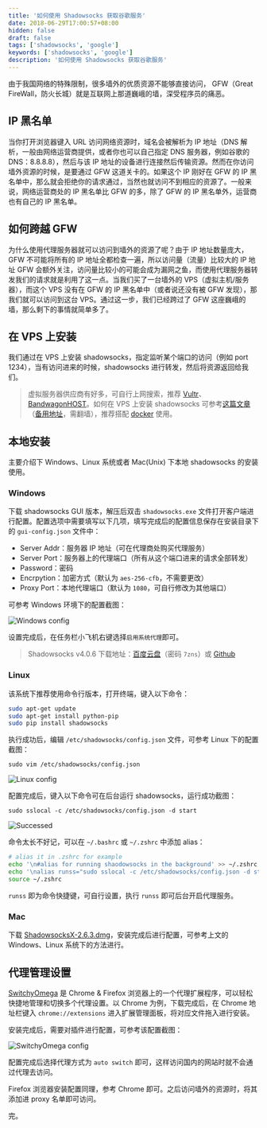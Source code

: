 ```yaml
---
title: '如何使用 Shadowsocks 获取谷歌服务'
date: 2018-06-29T17:00:57+08:00
hidden: false
draft: false
tags: ['shadowsocks', 'google']
keywords: ['shadowsocks', 'google']
description: '如何使用 Shadowsocks 获取谷歌服务'
---
```


由于我国网络的特殊限制，很多墙外的优质资源不能够直接访问， GFW（Great FireWall，防火长城）就是互联网上那道巍峨的墙，深受程序员的痛恶。

## IP 黑名单

当你打开浏览器键入 URL 访问网络资源时，域名会被解析为 IP 地址（DNS 解析，一般由网络运营商提供，或者你也可以自己指定 DNS 服务器，例如谷歌的 DNS：8.8.8.8），然后与该 IP 地址的设备进行连接然后传输资源。然而在你访问墙外资源的时候，是要通过 GFW 这道关卡的。如果这个 IP 刚好在 GFW 的 IP 黑名单中，那么就会拒绝你的请求通过，当然也就访问不到相应的资源了。一般来说，网络运营商处的 IP 黑名单比 GFW 的多，除了 GFW 的 IP 黑名单外，运营商也有自己的 IP 黑名单。

## 如何跨越 GFW

为什么使用代理服务器就可以访问到墙外的资源了呢？由于 IP 地址数量庞大，GFW 不可能将所有的 IP 地址全都检查一遍，所以访问量（流量）比较大的 IP 地址 GFW 会额外关注，访问量比较小的可能会成为漏网之鱼，而使用代理服务器转发我们的请求就是利用了这一点。当我们买了一台墙外的 VPS（虚拟主机/服务器），而这个 VPS 没有在 GFW 的 IP 黑名单中（或者说还没有被 GFW 发现），那我们就可以访问到这台 VPS。通过这一步，我们已经跨过了 GFW 这座巍峨的墙，那么剩下的事情就简单多了。

## 在 VPS 上安装

我们通过在 VPS 上安装 shadowsocks，指定监听某个端口的访问（例如 port 1234），当有访问进来的时候，shadowsocks 进行转发，然后将资源返回给我们。

> 虚拟服务器供应商有好多，可自行上网搜索，推荐 [Vultr](https://www.vultr.com/)、[BandwagonHOST](https://bandwagonhost.com/)。如何在 VPS 上安装 shadowsocks 可参考[这篇文章](https://zoomyale.com/2016/vultr_and_ss/)（[备用地址](https://shorturl.at/dhvKT)，需翻墙），推荐搭配 [docker](https://www.docker.com/) 使用。

## 本地安装

主要介绍下 Windows、Linux 系统或者 Mac(Unix) 下本地 shadowsocks 的安装使用。

### Windows

下载 shadowsocks GUI 版本，解压后双击 `shadowsocks.exe` 文件打开客户端进行配置。配置选项中需要填写以下几项，填写完成后的配置信息保存在安装目录下的 `gui-config.json` 文件中：

- Server Addr：服务器 IP 地址（可在代理商处购买代理服务）
- Server Port：服务器上的代理端口（所有从这个端口进来的请求全部转发）
- Password：密码
- Encrpytion：加密方式（默认为 `aes-256-cfb`，不需要更改）
- Proxy Port：本地代理端口（默认为 `1080`，可自行修改为其他端口）

可参考 Windows 环境下的配置截图：

![Windows config](https://i.loli.net/2017/11/04/59fd9e1b2cc3d.png)

设置完成后，在任务栏小飞机右键选择`启用系统代理`即可。

> Shadowsocks v4.0.6 下载地址：[百度云盘](http://pan.baidu.com/s/1i5f8sa5)（密码 `7zns`）或 [Github](https://github.com/shadowsocks/shadowsocks-windows/releases/download/4.0.6/Shadowsocks-4.0.6.zip)

### Linux

该系统下推荐使用命令行版本，打开终端，键入以下命令：

```sh
sudo apt-get update
sudo apt-get install python-pip
sudo pip install shadowsocks
```

执行成功后，编辑 `/etc/shadowsocks/config.json` 文件，可参考 Linux 下的配置截图：

```
sudo vim /etc/shadowsocks/config.json
```

![Linux config](https://i.loli.net/2017/11/04/59fda605f346d.jpg)

配置完成后，键入以下命令可在后台运行 shadowsocks，运行成功截图：

```
sudo sslocal -c /etc/shadowsocks/config.json -d start
```

![Successed](https://i.loli.net/2017/11/04/59fdb0a5ca920.jpg)

命令太长不好记，可以在 `~/.bashrc` 或 `~/.zshrc` 中添加 alias：

```sh
# alias it in .zshrc for example
echo '\n#alias for running shaodowsocks in the background' >> ~/.zshrc
echo '\nalias runss="sudo sslocal -c /etc/shadowsocks/config.json -d start"' >> ~/.zshrc
source ~/.zshrc
```

`runss` 即为命令快捷键，可自行设置，执行 `runss` 即可后台开启代理服务。

### Mac

下载 [ShadowsocksX-2.6.3.dmg](https://jaist.dl.sourceforge.net/project/shadowsocksgui/dist/ShadowsocksX-2.6.3.dmg)，安装完成后进行配置，可参考上文的 Windows、Linux 系统下的方法进行。

## 代理管理设置

[SwitchyOmega](https://www.switchyomega.com/) 是 Chrome & Firefox 浏览器上的一个代理扩展程序，可以轻松快捷地管理和切换多个代理设置。以 Chrome 为例，下载完成后，在 Chrome 地址栏键入 `chrome://extensions` 进入扩展管理面板，将对应文件拖入进行安装。

安装完成后，需要对插件进行配置，可参考该配置截图：

![SwitchyOmega config](https://i.loli.net/2017/11/04/59fdcd8c2cd99.png)

配置完成后选择代理方式为 `auto switch` 即可，这样访问国内的网站时就不会通过代理去访问。

Firefox 浏览器安装配置同理，参考 Chrome 即可。之后访问墙外的资源时，将其添加进 proxy 名单即可访问。

完。
